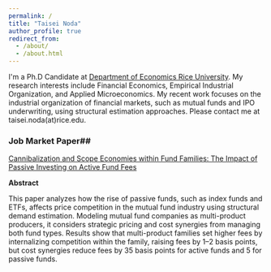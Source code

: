 ```yaml
---
permalink: /
title: "Taisei Noda"
author_profile: true
redirect_from: 
  - /about/
  - /about.html
---
```


I'm a Ph.D Candidate at [Department of Economics Rice University](https://economics.rice.edu). My research interests include Financial Economics, Empirical Industrial Organization, and Applied Microeconomics. My recent work focuses on the industrial organization of financial markets, such as mutual funds and IPO underwriting, using structural estimation approaches. Please contact me at taisei.noda(at)rice.edu.

### Job Market Paper##

[Cannibalization and Scope Economies within Fund Families: The Impact of Passive Investing on Active Fund Fees](https://www.dropbox.com/scl/fi/3wi2njy8vkb0r5ojkf6nk/mf_demand_writing_20241007.pdf?rlkey=eir4uaf9lspbsrtlg5r5fkly1&st=l8g7tt14&dl=0)

**Abstract**

 This paper analyzes how the rise of passive funds, such as index funds and ETFs, affects price
competition in the mutual fund industry using structural demand estimation. Modeling mutual fund
companies as multi-product producers, it considers strategic pricing and cost synergies from managing
both fund types. Results show that multi-product families set higher fees by internalizing competition
within the family, raising fees by 1–2 basis points, but cost synergies reduce fees by 35 basis points for
active funds and 5 for passive funds.
